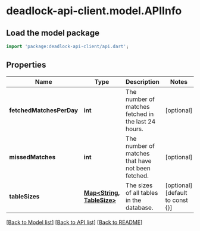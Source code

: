 # deadlock-api-client.model.APIInfo

## Load the model package
```dart
import 'package:deadlock-api-client/api.dart';
```

## Properties
Name | Type | Description | Notes
------------ | ------------- | ------------- | -------------
**fetchedMatchesPerDay** | **int** | The number of matches fetched in the last 24 hours. | [optional] 
**missedMatches** | **int** | The number of matches that have not been fetched. | [optional] 
**tableSizes** | [**Map<String, TableSize>**](TableSize.md) | The sizes of all tables in the database. | [optional] [default to const {}]

[[Back to Model list]](../README.md#documentation-for-models) [[Back to API list]](../README.md#documentation-for-api-endpoints) [[Back to README]](../README.md)


